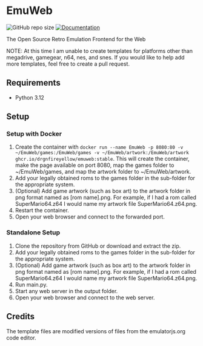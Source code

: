 # EmuWeb
![GitHub repo size](https://img.shields.io/github/repo-size/DrgnFireYellow/EmuWeb?style=for-the-badge)
[![Documentation](https://img.shields.io/badge/Documentation-blue?style=for-the-badge)](https://drgnfireyellow.github.io/EmuWeb)

The Open Source Retro Emulation Frontend for the Web

NOTE: At this time I am unable to create templates for platforms other than megadrive, gamegear, n64, nes, and snes. If you would like to help add more templates, feel free to create a pull request.

## Requirements

- Python 3.12

## Setup

### Setup with Docker

1. Create the container with `docker run --name EmuWeb -p 8080:80 -v ~/EmuWeb/games:/EmuWeb/games -v ~/EmuWeb/artwork:/EmuWeb/artwork ghcr.io/drgnfireyellow/emuweb:stable`. This will create the container, make the page available on port 8080, map the games folder to ~/EmuWeb/games, and map the artwork folder to ~/EmuWeb/artwork.
2. Add your legally obtained roms to the games folder in the sub-folder for the appropriate system.
3. (Optional) Add game artwork (such as box art) to the artwork folder in png format named as [rom name].png. For example, if I had a rom called SuperMario64.z64 I would name my artwork file SuperMario64.z64.png.
4. Restart the container.
5. Open your web browser and connect to the forwarded port.

### Standalone Setup

1. Clone the repository from GitHub or download and extract the zip.
2. Add your legally obtained roms to the games folder in the sub-folder for the appropriate system.
3. (Optional) Add game artwork (such as box art) to the artwork folder in png format named as [rom name].png. For example, if I had a rom called SuperMario64.z64 I would name my artwork file SuperMario64.z64.png.
4. Run main.py.
5. Start any web server in the output folder.
6. Open your web browser and connect to the web server.

## Credits

The template files are modified versions of files from the emulatorjs.org code editor.
